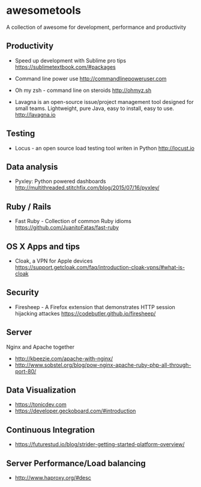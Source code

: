 # awesometools

A collection of awesome for development, performance and productivity

## Productivity
- Speed up development with Sublime pro tips
https://sublimetextbook.com/#packages

- Command line power use
http://commandlinepoweruser.com

- Oh my zsh - command line on steroids
http://ohmyz.sh

- Lavagna
is an open-source issue/project management tool designed for small teams. Lightweight, pure Java, easy to install, easy to use. http://lavagna.io


## Testing

- Locus - an open source load testing tool writen in Python
http://locust.io

## Data analysis

- Pyxley: Python powered dashboards
http://multithreaded.stitchfix.com/blog/2015/07/16/pyxley/

## Ruby / Rails

- Fast Ruby - Collection of common Ruby idioms
https://github.com/JuanitoFatas/fast-ruby

## OS X Apps and tips

- Cloak, a VPN for Apple devices
https://support.getcloak.com/faq/introduction-cloak-vpns/#what-is-cloak

## Security

- Firesheep - A Firefox extension that demonstrates HTTP session hijacking attackes
https://codebutler.github.io/firesheep/

## Server

Nginx and Apache together 
- http://kbeezie.com/apache-with-nginx/
- http://www.sobstel.org/blog/pow-nginx-apache-ruby-php-all-through-port-80/

## Data Visualization
- https://tonicdev.com
- https://developer.geckoboard.com/#introduction

## Continuous Integration
- https://futurestud.io/blog/strider-getting-started-platform-overview/

## Server Performance/Load balancing
- http://www.haproxy.org/#desc
